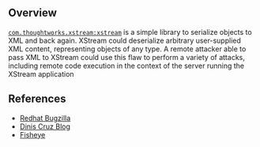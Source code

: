 ## Overview
[`com.thoughtworks.xstream:xstream`](http://search.maven.org/#search%7Cga%7C1%7Ca%3A%22xstream%22) is a simple library to serialize objects to XML and back again.
XStream could deserialize arbitrary user-supplied XML content, representing objects of any type. A remote attacker able to pass XML to XStream could use this flaw to perform a variety of attacks, including remote code execution in the context of the server running the XStream application

## References

- [Redhat Bugzilla](https://bugzilla.redhat.com/CVE-2013-7285)
- [Dinis Cruz Blog](http://blog.diniscruz.com/2013/12/xstream-remote-code-execution-exploit.html)
- [Fisheye](https://fisheye.codehaus.org/changelog/xstream?cs=2210)
